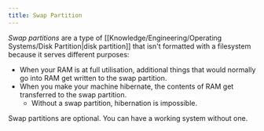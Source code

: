 ```yaml
---
title: Swap Partition
---
```


*Swap partitions* are a type of [[Knowledge/Engineering/Operating Systems/Disk Partition|disk partition]] that isn't formatted with a filesystem because it serves different purposes:
- When your RAM is at full utilisation, additional things that would normally go into RAM get written to the swap partition.
- When you make your machine hibernate, the contents of RAM get transferred to the swap partition.
	- Without a swap partition, hibernation is impossible.

Swap partitions are optional. You can have a working system without one.
